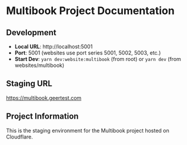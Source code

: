 # Multibook Project Documentation

## Development
- **Local URL**: http://localhost:5001
- **Port**: 5001 (websites use port series 5001, 5002, 5003, etc.)
- **Start Dev**: `yarn dev:website:multibook` (from root) or `yarn dev` (from websites/multibook)

## Staging URL
https://multibook.geertest.com

## Project Information
This is the staging environment for the Multibook project hosted on Cloudflare.